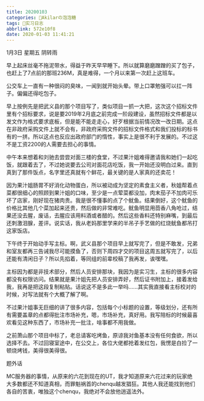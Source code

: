 ```yaml
---
title: 20200103
categories: 🍬Akilarの泡泡糖
tags: 💼实习日志
abbrlink: 572e10f8
date: 2020-01-03 11:41:21
---
```

1月3日 星期五 阴转雨

早上起床丝毫不拖泥带水，得益于昨天早早睡下。所以就算磨磨蹭蹭的买了包子，也赶上了7点前的那班236M，真是难得，一个月以来第一次赶上这班车。

公交车上一直有一种很闷的臭味，一闻到就开始头晕。带上口罩勉强可以扛一阵子。偏偏还得吃包子。

早上按例先是把武义县的那个项目写了，类似项目一抓一大把，这次这个招标文件里有个招标要求，说是要2019年2月底之前完成一阶段建设，虽然招标文件都是以发文作为格式要求底板，但是能不能走走心，好歹根据当前情况改一改日期。这点在非政府采购文件上就不会有，非政府采购文件的招标文件格式和我们投标的标书有的一拼。所以这点也反应出政府部门的惰性，事实上是很不利于发展的。不过这不是工资2200的人需要去担心的事情。

中午本来想着和刘驰去尝尝对面三楼的食堂，不过果汁姐难得邀请我和她们一起吃饭，就跟着去了，不过她说要去公司对面花店吃饭，我一开始还没明白过来。直到真到了那件饭点，名字里还真就有个鲜花，最关键的是人家真的还卖花！

因为果汁姐肠胃不好消化动物蛋白，所以被动成为坚定的素食主义者，秋姐帮着点菜都很细心的照顾到果汁姐的口味，至少是一点荤菜都没加，肉末茄子不加肉可乐坏了店家，刚好现在猪肉贵。我是很不懂事的点了个鱿鱼。结果倒好，这个鱿鱼的价格比其他几个菜加起来还贵，然后做的非常难吃。鱿鱼明显用茴香八角呛过，结果还没去腥，废话，去腥应该用料酒或者醋的。然后这些香料还特别麻嘴，到最后还刺激泪腺，差评。说实话，我从老妈那里学来的半吊子手艺做的红烧鱿鱼都吊打这家饭店。

下午终于开始动手写主标。啊，武义县那个项目早上就写完了，但是不敢发，兄弟和室友都再三告诫我尽可能摸鱼了，否则下周四才交的项目这周五就写完了，以后还能有清闲日子？所以先掐着，等同组的前辈校稿了我再发，诶嘿嘿。

主标因为都是非技术部分，然后人员安排那块，我因为是实习生，主标的很多内容都没有权限访问。结果就是果汁姐先把人员安排弄好，然后证书附加上，接着发给我，我再是把这段复制粘贴。话说这不是多此一举吗......其实我直接看主标校对的时候，对写法就有个大概了解了啊。

不过果汁姐事无巨细的讲了很多内容，包括每个小标题的设置，等级划分，还有所有需要盖章的点都得批注市场补充，嗯，市场补充，真好用。我写陪标的时候最喜欢看见这种东西了，市场补充一批注，啥事都不用我做。

之前萧山那个项目中标了，老总请客吃烤鱼，原谅我对鱼基本没有任何食欲，所以选择不去。不过回寝室途中，在公交上，各位大佬都抢着发红包，我愣是白捡了一顿烧烤钱，美得很美得很。

题外话

MC服务器的事情，从原来的六花到现在的UT，我才知道原来六花过来的玩家绝大多数都还不知道真相，而罪魁祸首的chenqu越发猖狂。其他人我还能找到他们各自的苦衷，唯独这个chenqu，我绝对不会放他逍遥法外。
